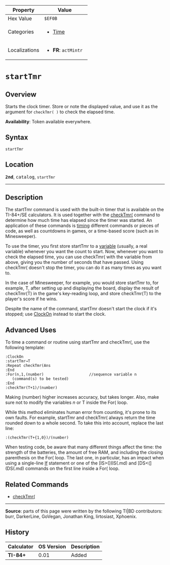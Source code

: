 | Property      | Value |
|---------------|-------|
| Hex Value     | `$EF0B`|
| Categories    | <ul><li>[Time](<../categories/Time.md>)</li></ul> |
| Localizations | <ul><li><b>FR</b>: `actMintr `</li></ul> |

# `startTmr`

## Overview
Starts the clock timer. Store or note the displayed value, and use it as the argument for `checkTmr( )` to check the elapsed time.


<b>Availability</b>: Token available everywhere.

## Syntax
`startTmr`

## Location
<tt><kbd><b>2nd</b></kbd></tt>, <kbd>catalog</kbd>, `startTmr`
<hr>

## Description

The startTmr command is used with the built-in timer that is available on the TI-84+/SE calculators. It is used together with the [checkTmr(](checkTmr\(.md) command to determine how much time has elapsed since the timer was started. An application of these commands is [timing](timings) different commands or pieces of code, as well as countdowns in games, or a time-based score (such as in Minesweeper).

To use the timer, you first store startTmr to a [variable](variables) (usually, a real variable) whenever you want the count to start. Now, whenever you want to check the elapsed time, you can use checkTmr( with the variable from above, giving you the number of seconds that have passed. Using checkTmr( doesn't stop the timer, you can do it as many times as you want to.

In the case of Minesweeper, for example, you would store startTmr to, for example, T, after setting up and displaying the board, display the result of checkTmr(T) in the game's key-reading loop, and store checkTmr(T) to the player's score if he wins.

Despite the name of the command, startTmr doesn't start the clock if it's stopped; use [ClockOn](ClockOn.md) instead to start the clock.

## Advanced Uses

To time a command or routine using startTmr and checkTmr(, use the following template:

```ti-basic
:ClockOn
:startTmr→T
:Repeat checkTmr(Ans
:End
:For(n,1,(number)                    //sequence variable n
   (command(s) to be tested)
:End
:checkTmr(T+1)/(number)
```

Making (number) higher increases accuracy, but takes longer. Also, make sure not to modify the variables _n_ or T inside the For( loop.

While this method eliminates human error from counting, it's prone to its own faults. For example, startTmr and checkTmr( always return the time rounded down to a whole second. To take this into account, replace the last line:

```ti-basic
:(checkTmr(T+{1,0})/(number)
```

When testing code, be aware that many different things affect the time: the strength of the batteries, the amount of free RAM, and including the closing parenthesis on the For( loop. The last one, in particular, has an impact when using a single-line [If](If.md) statement or one of the [IS>(](IS(.md) and [DS<(](DS(.md) commands on the first line inside a For( loop.

## Related Commands

*   [checkTmr(](checkTmr\(.md)

* * *

**Source**: parts of this page were written by the following TI|BD contributors: burr, DarkerLine, GoVegan, Jonathan King, lirtosiast, Xphoenix.

## History
| Calculator | OS Version | Description |
|------------|------------|-------------|
| <b>TI-84+</b> | 0.01 | Added |


